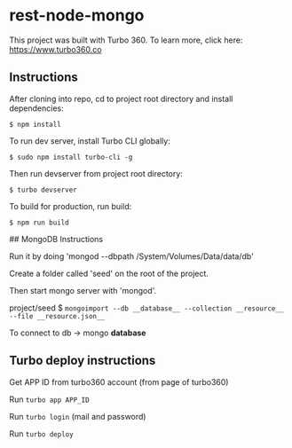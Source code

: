 # rest-node-mongo

This project was built with Turbo 360. To learn more, click here: https://www.turbo360.co

## Instructions
After cloning into repo, cd to project root directory and install dependencies:

```
$ npm install
```

To run dev server, install Turbo CLI globally:

```
$ sudo npm install turbo-cli -g
```

Then run devserver from project root directory:

```
$ turbo devserver
```

To build for production, run build:

```
$ npm run build
```

## MongoDB Instructions

Run it by doing 'mongod --dbpath /System/Volumes/Data/data/db'

Create a folder called 'seed' on the root of the project.

Then start mongo server with 'mongod'.

project/seed $ ``mongoimport --db __database__ --collection __resource__ --file __resource.json__``

To connect to db -> mongo __database__

## Turbo deploy instructions

Get APP ID from turbo360 account (from page of turbo360)

Run `turbo app APP_ID`

Run `turbo login` (mail and password)

Run `turbo deploy`